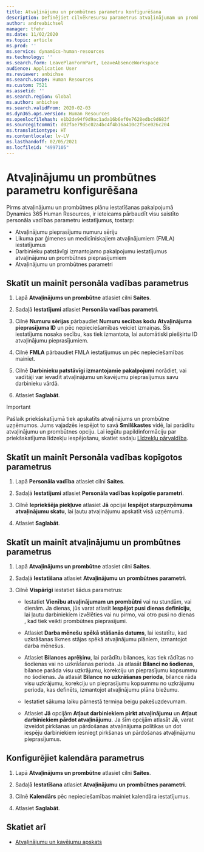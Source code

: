 ```yaml
---
title: Atvaļinājumu un prombūtnes parametru konfigurēšana
description: Definējiet cilvēkresursu parametrus atvaļinājumam un prombūtnei pakalpojumā Dynamics 365 Human Resources.
author: andreabichsel
manager: tfehr
ms.date: 11/02/2020
ms.topic: article
ms.prod: ''
ms.service: dynamics-human-resources
ms.technology: ''
ms.search.form: LeavePlanFormPart, LeaveAbsenceWorkspace
audience: Application User
ms.reviewer: anbichse
ms.search.scope: Human Resources
ms.custom: 7521
ms.assetid: ''
ms.search.region: Global
ms.author: anbichse
ms.search.validFrom: 2020-02-03
ms.dyn365.ops.version: Human Resources
ms.openlocfilehash: e1b2de94f9d9ac1ada16b6ef0e7628edbc9d683f
ms.sourcegitcommit: d02fae79d5c02a4bc4f4b16a410c2f5ce026c204
ms.translationtype: HT
ms.contentlocale: lv-LV
ms.lasthandoff: 02/05/2021
ms.locfileid: "4997105"
---
```

# <a name="configure-leave-and-absence-parameters"></a>Atvaļinājumu un prombūtnes parametru konfigurēšana

Pirms atvaļinājumu un prombūtnes plānu iestatīšanas pakalpojumā Dynamics 365 Human Resources, ir ieteicams pārbaudīt visu saistīto personāla vadības parametru iestatījumus, tostarp:

- Atvaļinājumu pieprasījumu numuru sēriju
- Likuma par ģimenes un medicīniskajiem atvaļinājumiem (FMLA) iestatījumus
- Darbinieku patstāvīgi izmantojamo pakalpojumu iestatījumus atvaļinājumu un prombūtnes pieprasījumiem
- Atvaļinājumu un prombūtnes parametri

## <a name="view-and-change-human-resources-parameters"></a>Skatīt un mainīt personāla vadības parametrus

1. Lapā **Atvaļinājums un prombūtne** atlasiet cilni **Saites**.

2. Sadaļā **Iestatījumi** atlasiet **Personāla vadības parametri**.

3. Cilnē **Numuru sērijas** pārbaudiet **Numuru secības kodu** **Atvaļinājuma pieprasījuma ID** un pēc nepieciešamības veiciet izmaiņas. Šis iestatījums nosaka secību, kas tiek izmantota, lai automātiski piešķirtu ID atvaļinājumu pieprasījumiem.

4. Cilnē **FMLA** pārbaudiet FMLA iestatījumus un pēc nepieciešamības mainiet.

5. Cilnē **Darbinieku patstāvīgi izmantojamie pakalpojumi** norādiet, vai vadītāji var ievadīt atvaļinājumu un kavējumu pieprasījumus savu darbinieku vārdā.

7. Atlasiet **Saglabāt**.

>[!IMPORTANT]
>Pašlaik priekšskatījumā tiek apskatīts atvaļinājums un prombūtne uzņēmumos. Jums vajadzēs iespējot to savā **Smilškastes** vidē, lai parādītu atvaļinājumu un prombūtnes opciju. Lai iegūtu papildinformāciju par priekšskatījuma līdzekļu iespējošanu, skatiet sadaļu [Līdzekļu pārvaldība](hr-admin-manage-features.md).

## <a name="view-and-change-human-resources-shared-parameters"></a>Skatīt un mainīt Personāla vadības kopīgotos parametrus

1. Lapā **Personāla vadība** atlasiet cilni **Saites**.

2. Sadaļā **Iestatījumi** atlasiet **Personāla vadības kopīgotie parametri**.

3. Cilnē **Iepriekšēja piekļuve** atlasiet **Jā** opcijai **Iespējot starpuzņēmuma atvaļinājumu skatu**, lai ļautu atvaļinājumu apskatīt visā uzņēmumā.

4. Atlasiet **Saglabāt**.

## <a name="view-and-change-leave-and-absence-parameters"></a>Skatīt un mainīt atvaļinājumu un prombūtnes parametrus

1. Lapā **Atvaļinājums un prombūtne** atlasiet cilni **Saites**.

2. Sadaļā **Iestatīšana** atlasiet **Atvaļinājumu un prombūtnes parametri**.

3. Cilnē **Vispārīgi** iestatiet šādus parametrus:
 
    - Iestatiet **Vienību atvaļinājumam un prombūtni** vai nu stundām, vai dienām. Ja dienas, jūs varat atlasīt **Iespējot pusi dienas definīciju**, lai ļautu darbiniekiem izvēlēties vai nu pirmo, vai otro pusi no dienas , kad tiek veikti prombūtnes pieprasījumi. 

    - Atlasiet **Darba mēnešu spēkā stāšanās datums**, lai iestatītu, kad uzkrāšanas likmes stājas spēkā atvaļinājumu plāniem, izmantojot darba mēnešus.

    - Atlasiet **Bilances aprēķinu**, lai parādītu bilances, kas tiek rādītas no šodienas vai no uzkrāšanas perioda. Ja atlasāt **Bilanci no šodienas**, bilance parāda visu uzkrājumu, korekciju un pieprasījumu kopsummu no šodienas. Ja atlasāt **Bilance no uzkrāšanas perioda**, bilance rāda visu uzkrājumu, korekciju un pieprasījumu kopsummu no uzkrājumu perioda, kas definēts, izmantojot atvaļinājumu plāna biežumu. 

    - Iestatiet sākuma laiku pārnestā termiņa beigu pakešuzdevumam.  
    
    - Atlasiet **Jā** opcijām **Atļaut darbiniekiem pirkt atvaļinājumu** un **Atļaut darbiniekiem pārdot atvaļinājumu**. Ja šīm opcijām atlasāt **Jā**, varat izveidot pirkšanas un pārdošanas atvaļinājuma politikas un dot iespēju darbiniekiem iesniegt pirkšanas un pārdošanas atvaļinājumu pieprasījumus.

## <a name="configure-calendar-parameters"></a>Konfigurējiet kalendāra parametrus

1. Lapā **Atvaļinājums un prombūtne** atlasiet cilni **Saites**.

2. Sadaļā **Iestatīšana** atlasiet **Atvaļinājumu un prombūtnes parametri**.

3. Cilnē **Kalendārs** pēc nepieciešamības mainiet kalendāra iestatījumus.

4. Atlasiet **Saglabāt**.

## <a name="see-also"></a>Skatiet arī

- [Atvaļinājumu un kavējumu apskats](hr-leave-and-absence-overview.md)
